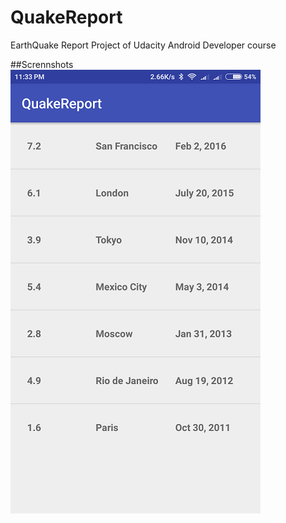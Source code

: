 # QuakeReport
EarthQuake Report Project of Udacity Android Developer course

##Scrennshots
![alt-tag](docs/screenshots/s2.png)
